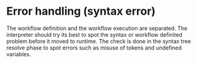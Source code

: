 # Error handling (syntax error)

The workflow definition and the workflow execution are separated.
The interpreter should try its best to spot the syntax or workflow definited problem before it moved to runtime. 
The check is done in the syntax tree resolve phase to spot errors such as misuse of tokens and undefined variables.

